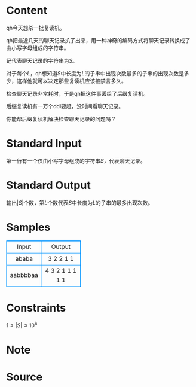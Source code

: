 
# Content

qh今天想杀一批复读机。

qh把最近几天的聊天记录扒了出来，用一种神奇的编码方式将聊天记录转换成了由小写字母组成的字符串。

记代表聊天记录的字符串为$S$。

对于每个$L$，qh想知道$S$中长度为$L$的子串中出现次数最多的子串的出现次数是多少，这样他就可以决定那些复读机应该被禁言多久。

检查聊天记录非常耗时，于是qh把这件事丢给了后缀复读机。

后缀复读机有一万个ddl要赶，没时间看聊天记录。

你能帮后缀复读机解决检查聊天记录的问题吗？

# Standard Input

第一行有一个仅由小写字母组成的字符串$S$，代表聊天记录。

# Standard Output

输出$|S|$个数，第$L$个数代表$S$中长度为$L$的子串的最多出现次数。

# Samples

<style>
        table,table tr th, table tr td { border:1px solid #0094ff; }
        table { width: 200px; min-height: 25px; line-height: 25px; text-align: center; border-collapse: collapse;}   
    </style>
<table>
	<tr>
		<td>Input</td>
		<td>Output</td>
	</tr>
<tr><td>ababa</td><td>3 2 2 1 1 </td></tr><tr><td>aabbbbaa</td><td>4 3 2 1 1 1 1 1 
</td></tr></table>


# Constraints

$1 \leq |S| \leq 10^6$

# Note



# Source


